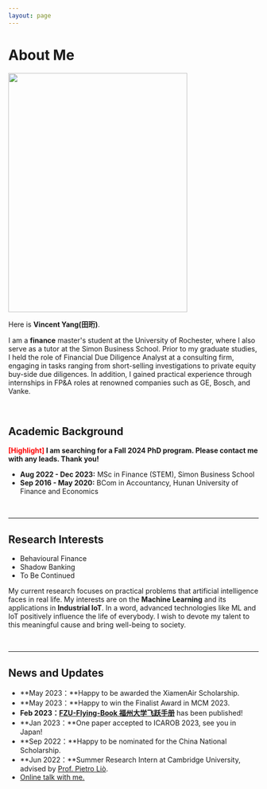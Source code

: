 ```yaml
---
layout: page
---
```


# About Me

<img src="https://vincentyang1998.github.io/vincentyang.jpg" class="floatpic" width="360" height="480">

Here is **Vincent Yang(田珩)**.

I am a **finance** master's student at the University of Rochester, where I also serve as a tutor at the Simon Business School. Prior to my graduate studies, I held the role of Financial Due Diligence Analyst at a consulting firm, engaging in tasks ranging from short-selling investigations to private equity buy-side due diligences. In addition, I gained practical experience through internships in FP&A roles at renowned companies such as GE, Bosch, and Vanke.

<br>

## Academic Background

**<font color='red'>[Highlight]</font> I am searching for a Fall 2024 PhD program. Please contact me with any leads. Thank you!**

- **Aug 2022 - Dec 2023:** MSc in Finance (STEM), Simon Business School
- **Sep 2016 - May 2020:** BCom in Accountancy, Hunan University of Finance and Economics

<br>

---

## Research Interests

- Behavioural Finance
- Shadow Banking
- To Be Continued

My current research focuses on practical problems that artificial intelligence faces in real life. My interests are on the **Machine Learning** and its applications in **Industrial IoT**. In a word, advanced technologies like ML and IoT positively influence the life of everybody.  I wish to devote my talent to this meaningful cause and bring well-being to society.

<br>

---

## News and Updates

- **May 2023：**Happy to be awarded the XiamenAir Scholarship.
- **May 2023：**Happy to win the Finalist Award in MCM 2023.
- **Feb 2023：**[**FZU-Flying-Book 福州大学飞跃手册**](https://fzu-fly.online/) has been published!
- **Jan 2023：**One paper accepted to ICAROB 2023, see you in Japan!
- **Sep 2022：**Happy to be nominated for the China National Scholarship.
- **Jun 2022：**Summer Research Intern at Cambridge University, advised by [Prof. Pietro Liò](https://www.cl.cam.ac.uk/~pl219/ ).
- [Online talk with me.](https://calendly.com/lancecai/meet-with-lance)
